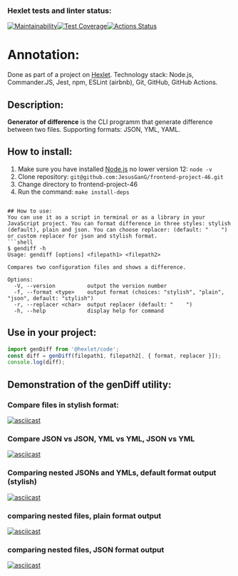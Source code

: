 ### Hexlet tests and linter status:
[![Maintainability](https://api.codeclimate.com/v1/badges/a347d60596c0d30cc8c7/maintainability)](https://codeclimate.com/github/JesusGanG/frontend-project-46/maintainability)[![Test Coverage](https://api.codeclimate.com/v1/badges/a347d60596c0d30cc8c7/test_coverage)](https://codeclimate.com/github/JesusGanG/frontend-project-46/test_coverage)[![Actions Status](https://github.com/JesusGanG/frontend-project-46/workflows/hexlet-check/badge.svg)](https://github.com/JesusGanG/frontend-project-46/actions)

# Annotation:
Done as part of a project on [Hexlet](https://ru.hexlet.io/).
Technology stack: Node.js, Commander.JS, Jest, npm, ESLint (airbnb), Git, GitHub, GitHub Actions.
## Description:
**Generator of difference** is the CLI programm that generate difference between two files.
Supporting formats: JSON, YML, YAML.
## How to install:
1. Make sure you have installed [Node.js](https://nodejs.org/en/) no lower version 12: ```node -v```
2. Clone repository: ```git@github.com:JesusGanG/frontend-project-46.git```
3. Change directory to frontend-project-46
4. Run the command: ```make install-deps```
```shell

## How to use:
You can use it as a script in terminal or as a library in your JavaScript project. You can format difference in three styles: stylish (default), plain and json. You can choose replacer: (default: "    ") or custom replacer for json and stylish format.
```shell
$ gendiff -h
Usage: gendiff [options] <filepath1> <filepath2>

Compares two configuration files and shows a difference.

Options:
  -V, --version          output the version number
  -f, --format <type>    output format (choices: "stylish", "plain", "json", default: "stylish")
  -r, --replacer <char>  output replacer (default: "    ")
  -h, --help             display help for command
```
## Use in your project:
```javascript
import genDiff from '@hexlet/code';
const diff = genDiff(filepath1, filepath2[, { format, replacer }]);
console.log(diff);
```
## Demonstration of the **genDiff** utility:
### Compare files in stylish format:
[![asciicast](https://asciinema.org/a/R5UohlaXCy6Pt9SFEBBXDyoHG.svg)](https://asciinema.org/a/R5UohlaXCy6Pt9SFEBBXDyoHG)
### Compare JSON vs JSON, YML vs YML, JSON vs YML
[![asciicast](https://asciinema.org/a/JPQLyvuK1f1EV6HNXvOghmkWw.svg)](https://asciinema.org/a/JPQLyvuK1f1EV6HNXvOghmkWw)
### Comparing nested JSONs and YMLs, default format output (stylish)
[![asciicast](https://asciinema.org/a/qBxt4NWRvkAReNbeWXvFv2T2V.svg)](https://asciinema.org/a/qBxt4NWRvkAReNbeWXvFv2T2V)
### comparing nested files, plain format output
[![asciicast](https://asciinema.org/a/vwMBMSsAxyMJfWxGqI3T6DCoK.svg)](https://asciinema.org/a/vwMBMSsAxyMJfWxGqI3T6DCoK)
### comparing nested files, JSON format output
[![asciicast](https://asciinema.org/a/Pg9nQwPYdvAuX3IGt7bRZoMH5.svg)](https://asciinema.org/a/Pg9nQwPYdvAuX3IGt7bRZoMH5)